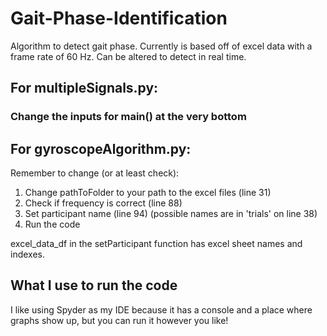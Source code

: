 # Gait-Phase-Identification

Algorithm to detect gait phase. Currently is based off of excel data with a frame rate of 60 Hz.
Can be altered to detect in real time. 

## For multipleSignals.py:

### Change the inputs for main() at the very bottom

## For gyroscopeAlgorithm.py:

Remember to change (or at least check):
1. Change pathToFolder to your path to the excel files (line 31)
2. Check if frequency is correct (line 88)
3. Set participant name (line 94) (possible names are in 'trials' on line 38)
4. Run the code

excel_data_df in the setParticipant function has excel sheet names and indexes.


## What I use to run the code
I like using Spyder as my IDE because it has a console and a place where graphs show up, but you can run it however you like!

